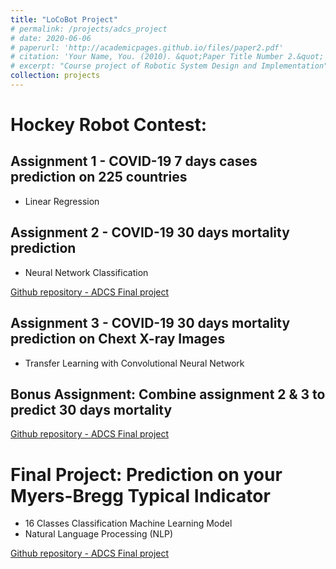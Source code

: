 ```yaml
---
title: "LoCoBot Project"
# permalink: /projects/adcs_project
# date: 2020-06-06
# paperurl: 'http://academicpages.github.io/files/paper2.pdf'
# citation: 'Your Name, You. (2010). &quot;Paper Title Number 2.&quot; <i>Journal 1</i>. 1(2).'
# excerpt: "Course project of Robotic System Design and Implementation" <br/><img src='/images/ADCS_project.PNG'>"
collection: projects
---
```


# Hockey Robot Contest:

## Assignment 1 - COVID-19 7 days cases prediction on 225 countries
* Linear Regression

## Assignment 2 - COVID-19 30 days mortality prediction
* Neural Network Classification

[Github repository - ADCS Final project](https://,,,)

## Assignment 3 - COVID-19 30 days mortality prediction on Chext X-ray Images
* Transfer Learning with Convolutional Neural Network

## Bonus Assignment: Combine assignment 2 & 3 to predict 30 days mortality

[Github repository - ADCS Final project](https://,,,)

# Final Project: Prediction on your Myers-Bregg Typical Indicator 
* 16 Classes Classification Machine Learning Model
* Natural Language Processing (NLP)

[Github repository - ADCS Final project](https://,,,)

<!-- Recommended citation: Your Name, You. (2010). "Paper Title Number 2." <i>Journal 1</i>. 1(2). -->